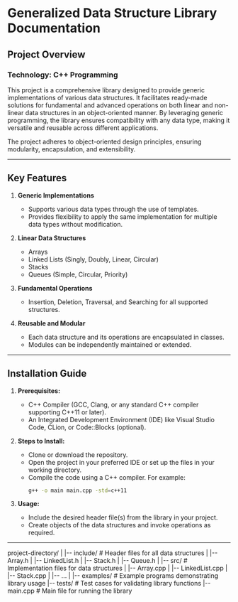 # Generalized Data Structure Library Documentation

## Project Overview

### Technology: C++ Programming

This project is a comprehensive library designed to provide generic implementations of various data structures. It facilitates ready-made solutions for fundamental and advanced operations on both linear and non-linear data structures in an object-oriented manner. By leveraging generic programming, the library ensures compatibility with any data type, making it versatile and reusable across different applications.

The project adheres to object-oriented design principles, ensuring modularity, encapsulation, and extensibility.

---

## Key Features

1. **Generic Implementations**
   - Supports various data types through the use of templates.
   - Provides flexibility to apply the same implementation for multiple data types without modification.

2. **Linear Data Structures**
   - Arrays
   - Linked Lists (Singly, Doubly, Linear, Circular)
   - Stacks
   - Queues (Simple, Circular, Priority)
     
3. **Fundamental Operations**
   - Insertion, Deletion, Traversal, and Searching for all supported structures.

4. **Reusable and Modular**
   - Each data structure and its operations are encapsulated in classes.
   - Modules can be independently maintained or extended.

---

## Installation Guide

1. **Prerequisites:**
   - C++ Compiler (GCC, Clang, or any standard C++ compiler supporting C++11 or later).
   - An Integrated Development Environment (IDE) like Visual Studio Code, CLion, or Code::Blocks (optional).

2. **Steps to Install:**
   - Clone or download the repository.
   - Open the project in your preferred IDE or set up the files in your working directory.
   - Compile the code using a C++ compiler. For example:
     ```bash
     g++ -o main main.cpp -std=c++11
     ```
     
3. **Usage:**
   - Include the desired header file(s) from the library in your project.
   - Create objects of the data structures and invoke operations as required.

---

project-directory/
|
|-- include/              # Header files for all data structures
|   |-- Array.h
|   |-- LinkedList.h
|   |-- Stack.h
|   |-- Queue.h
|
|-- src/                  # Implementation files for data structures
|   |-- Array.cpp
|   |-- LinkedList.cpp
|   |-- Stack.cpp
|   |-- ...
|
|-- examples/             # Example programs demonstrating library usage
|-- tests/                # Test cases for validating library functions
|-- main.cpp              # Main file for running the library
```


